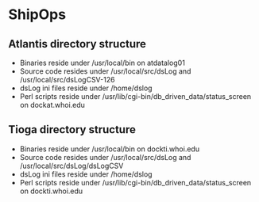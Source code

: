 # ShipOps

## Atlantis directory structure
- Binaries reside under /usr/local/bin on atdatalog01
- Source code resides under /usr/local/src/dsLog and /usr/local/src/dsLogCSV-126
- dsLog ini files reside under /home/dslog
- Perl scripts reside under /usr/lib/cgi-bin/db_driven_data/status_screen on dockat.whoi.edu

## Tioga directory structure
- Binaries reside under /usr/local/bin on dockti.whoi.edu
- Source code resides under /usr/local/src/dsLog and /usr/local/src/dsLog/dsLogCSV
- dsLog ini files reside under /home/dslog
- Perl scripts reside under /usr/lib/cgi-bin/db_driven_data/status_screen on dockti.whoi.edu
